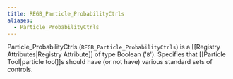 ```yaml
---
title: REGB_Particle_ProbabilityCtrls
aliases:
  - Particle_ProbabilityCtrls
---
```


Particle_ProbabilityCtrls (`REGB_Particle_ProbabilityCtrls`) is a [[Registry Attributes|Registry Attribute]] of type Boolean ('`B`').
Specifies that [[Particle Tool|particle tool]]s should have (or not have) various standard sets of controls.
